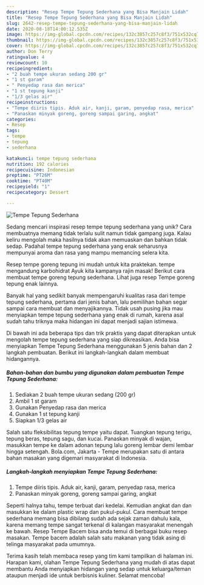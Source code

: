 ```yaml
---
description: "Resep Tempe Tepung Sederhana yang Bisa Manjain Lidah"
title: "Resep Tempe Tepung Sederhana yang Bisa Manjain Lidah"
slug: 2642-resep-tempe-tepung-sederhana-yang-bisa-manjain-lidah
date: 2020-08-18T14:00:12.535Z
image: https://img-global.cpcdn.com/recipes/132c3857c257c8f3/751x532cq70/tempe-tepung-sederhana-foto-resep-utama.jpg
thumbnail: https://img-global.cpcdn.com/recipes/132c3857c257c8f3/751x532cq70/tempe-tepung-sederhana-foto-resep-utama.jpg
cover: https://img-global.cpcdn.com/recipes/132c3857c257c8f3/751x532cq70/tempe-tepung-sederhana-foto-resep-utama.jpg
author: Don Terry
ratingvalue: 4
reviewcount: 10
recipeingredient:
- "2 buah tempe ukuran sedang 200 gr"
- "1 st garam"
- " Penyedap rasa dan merica"
- "1 st tepung kanji"
- "1/3 gelas air"
recipeinstructions:
- "Tempe diiris tipis. Aduk air, kanji, garam, penyedap rasa, merica"
- "Panaskan minyak goreng, goreng sampai garing, angkat"
categories:
- Resep
tags:
- tempe
- tepung
- sederhana

katakunci: tempe tepung sederhana 
nutrition: 192 calories
recipecuisine: Indonesian
preptime: "PT26M"
cooktime: "PT40M"
recipeyield: "1"
recipecategory: Dessert

---
```



![Tempe Tepung Sederhana](https://img-global.cpcdn.com/recipes/132c3857c257c8f3/751x532cq70/tempe-tepung-sederhana-foto-resep-utama.jpg)

Sedang mencari inspirasi resep tempe tepung sederhana yang unik? Cara membuatnya memang tidak terlalu sulit namun tidak gampang juga. Kalau keliru mengolah maka hasilnya tidak akan memuaskan dan bahkan tidak sedap. Padahal tempe tepung sederhana yang enak seharusnya mempunyai aroma dan rasa yang mampu memancing selera kita.

Resep tempe goreng tepung ini mudah untuk kita praktekan. tempe mengandung karbohidrat Ayuk kita kampanya rajin masak! Berikut cara membuat tempe goreng tepung sederhana. Lihat juga resep Tempe goreng tepung enak lainnya.

Banyak hal yang sedikit banyak mempengaruhi kualitas rasa dari tempe tepung sederhana, pertama dari jenis bahan, lalu pemilihan bahan segar sampai cara membuat dan menyajikannya. Tidak usah pusing jika mau menyiapkan tempe tepung sederhana yang enak di rumah, karena asal sudah tahu triknya maka hidangan ini dapat menjadi sajian istimewa.


Di bawah ini ada beberapa tips dan trik praktis yang dapat diterapkan untuk mengolah tempe tepung sederhana yang siap dikreasikan. Anda bisa menyiapkan Tempe Tepung Sederhana menggunakan 5 jenis bahan dan 2 langkah pembuatan. Berikut ini langkah-langkah dalam membuat hidangannya.

<!--inarticleads1-->

##### Bahan-bahan dan bumbu yang digunakan dalam pembuatan Tempe Tepung Sederhana:

1. Sediakan 2 buah tempe ukuran sedang (200 gr)
1. Ambil 1 st garam
1. Gunakan  Penyedap rasa dan merica
1. Gunakan 1 st tepung kanji
1. Siapkan 1/3 gelas air


Salah satu fleksibilitas tepung tempe yaitu dapat. Tuangkan tepung terigu, tepung beras, tepung sagu, dan kucai. Panaskan minyak di wajan, masukkan tempe ke dalam adonan tepung lalu goreng lembar demi lembar hingga setengah. Bola.com, Jakarta - Tempe merupakan satu di antara bahan masakan yang digemari masyarakat di Indonesia. 

<!--inarticleads2-->

##### Langkah-langkah menyiapkan Tempe Tepung Sederhana:

1. Tempe diiris tipis. Aduk air, kanji, garam, penyedap rasa, merica
1. Panaskan minyak goreng, goreng sampai garing, angkat


Seperti halnya tahu, tempe terbuat dari kedelai. Kemudian angkat dan dan masukkan ke dalam plastic wrap dan pukul-pukul. Cara membuat tempe sederhana memang bisa dibilang sudah ada sejak zaman dahulu kala, karena memang tempe sangat terkenal di kalangan masyarakat menengah ke bawah. Resep Tempe Bacem bisa anda temui di berbagai buku resep masakan. Tempe bacem adalah salah satu makanan yang tidak asing di telinga masyarakat pada umumnya. 

Terima kasih telah membaca resep yang tim kami tampilkan di halaman ini. Harapan kami, olahan Tempe Tepung Sederhana yang mudah di atas dapat membantu Anda menyiapkan hidangan yang sedap untuk keluarga/teman ataupun menjadi ide untuk berbisnis kuliner. Selamat mencoba!
